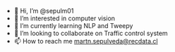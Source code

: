 - 👋 Hi, I’m @sepulm01
- 👀 I’m interested in computer vision
- 🌱 I’m currently learning NLP and Tweepy
- 💞️ I’m looking to collaborate on Traffic control system 
- 📫 How to reach me martn.sepulveda@recdata.cl

<!---
sepulm01/sepulm01 is a ✨ special ✨ repository because its `README.md` (this file) appears on your GitHub profile.
You can click the Preview link to take a look at your changes.
--->
